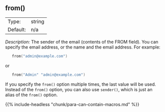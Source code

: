 ---
---
<!-- DISCLAIMER: This file is based on the syslog-ng Open Source Edition documentation https://github.com/balabit/syslog-ng-ose-guides/commit/2f4a52ee61d1ea9ad27cb4f3168b95408fddfdf2 and is used under the terms of The syslog-ng Open Source Edition Documentation License. The file has been modified by Axoflow. -->

## from()

|          |        |
| -------- | ------ |
| Type:    | string |
| Default: | n/a    |

*Description:* The sender of the email (contents of the FROM field). You can specify the email address, or the name and the email address. For example:

```c
   from("admin@example.com")

```

or

```c
   from("Admin" "admin@example.com")

```

If you specify the `from()` option multiple times, the last value will be used. Instead of the `from()` option, you can also use `sender()`, which is just an alias of the `from()` option.

{{% include-headless "chunk/para-can-contain-macros.md" %}}

